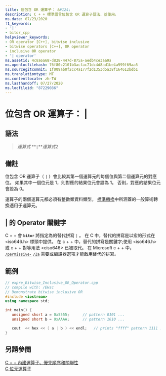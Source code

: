 ```yaml
---
title: 位包含 OR 運算子： &#124;
description: C + + 標準語言位包含 OR 運算子語法，並使用。
ms.date: 07/23/2020
f1_keywords:
- '|'
- bitor_cpp
helpviewer_keywords:
- OR operator [C++], bitwise inclusive
- bitwise operators [C++], OR operator
- inclusive OR operator
- '| operator'
ms.assetid: 4c8a6a68-d828-447d-875a-aedb4ce3aa9a
ms.openlocfilehash: 76f80c2101b3acfac71dc4d8ad1be4a999f69aa5
ms.sourcegitcommit: 1f009ab0f2cc4a177f2d1353d5a38f164612bdb1
ms.translationtype: MT
ms.contentlocale: zh-TW
ms.lasthandoff: 07/27/2020
ms.locfileid: "87229086"
---
```

# <a name="bitwise-inclusive-or-operator-124"></a>位包含 OR 運算子： &#124;

## <a name="syntax"></a>語法

> *運算式* **`|`***運算式*2

## <a name="remarks"></a>備註

位包含 OR 運算子（ **`|`** ）會比較其第一個運算元的每個位與第二個運算元的對應位。 如果其中一個位元是 1，則對應的結果位元會設為 1。 否則，對應的結果位元會設為 0。

運算子的兩個運算元都必須有整數類資料類型。 [標準轉換](standard-conversions.md)中所涵蓋的一般算術轉換適用于運算元。

## <a name="operator-keyword-for-124"></a>&#124; 的 Operator 關鍵字

C + + 會 **`bitor`** 將指定為的替代拼寫 **`|`** 。 在 C 中，替代的拼寫是以宏的形式在 \<iso646.h> 標頭中提供。 在 c + + 中，替代的拼寫是關鍵字;使用 \<iso646.h> 或 c + + 對等用法 \<ciso646> 已被取代。 在 Microsoft c + + 中， [`/permissive-`](../build/reference/permissive-standards-conformance.md) [`/Za`](../build/reference/za-ze-disable-language-extensions.md) 需要或編譯器選項才能啟用替代的拼寫。

## <a name="example"></a>範例

```cpp
// expre_Bitwise_Inclusive_OR_Operator.cpp
// compile with: /EHsc
// Demonstrate bitwise inclusive OR
#include <iostream>
using namespace std;

int main() {
   unsigned short a = 0x5555;      // pattern 0101 ...
   unsigned short b = 0xAAAA;      // pattern 1010 ...

   cout  << hex << ( a | b ) << endl;   // prints "ffff" pattern 1111 ...
}
```

## <a name="see-also"></a>另請參閱

[C + + 內建運算子、優先順序和關聯性](../cpp/cpp-built-in-operators-precedence-and-associativity.md)<br/>
[C 位元運算子](../c-language/c-bitwise-operators.md)
